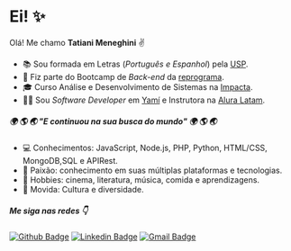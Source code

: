 # Ei! :sparkles:

Olá! Me chamo **Tatiani Meneghini** :v: 

* :books: Sou formada em Letras (*Português e Espanhol*) pela [USP](https://www5.usp.br).
* :facepunch: Fiz parte do Bootcamp de *Back-end* da [reprograma](https://reprograma.com.br). 
* :mortar_board: Curso Análise e Desenvolvimento de Sistemas na [Impacta](www.impacta.edu.br/).
* :woman_technologist: Sou *Software Developer* em [Yamí](https://yami.com.br) e Instrutora na [Alura Latam](https://www.aluracursos.com).

#####  :earth_africa: :earth_americas: :earth_asia: "E continuou na sua busca do mundo" :earth_africa: :earth_americas: :earth_asia:

* :computer: Conhecimentos: JavaScript, Node.js, PHP, Python, HTML/CSS, MongoDB,SQL e APIRest.
* 💬 Paixão: conhecimento em suas múltiplas plataformas e tecnologias.
* :yellow_heart: Hobbies: cinema, literatura, música, comida e aprendizagens.
* :rainbow: Movida: Cultura e diversidade.

##### Me siga nas redes :point_down:
[![Github Badge](https://img.shields.io/badge/-Github-000?style=flat-square&logo=Github&logoColor=white&link=https://github.com/tatianimeneghini)](https://github.com/tatianimeneghini) [![Linkedin Badge](https://img.shields.io/badge/-LinkedIn-blue?style=flat-square&logo=Linkedin&logoColor=white&link=https://www.linkedin.com/in/tatianimeneghini/)](https://www.linkedin.com/in/tatianimeneghini/) [![Gmail Badge](https://img.shields.io/badge/-Gmail-c14438?style=flat-square&logo=Gmail&logoColor=white&link=mailto:contato.tatiani.meneghini@gmail.com)](mailto:tatiani.meneghini@gmail.com)

